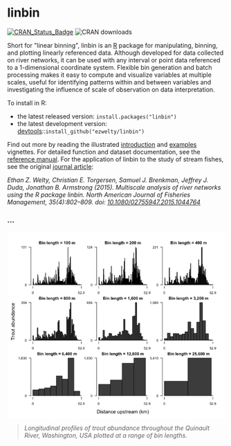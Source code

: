 <!-- README.md is generated from README.Rmd. Please edit that file -->
linbin
======

[![CRAN\_Status\_Badge](https://www.r-pkg.org/badges/version/linbin)](https://cran.r-project.org/package=linbin) ![CRAN downloads](https://cranlogs.r-pkg.org/badges/grand-total/linbin)

Short for "linear binning", linbin is an [R](https://www.r-project.org/) package for manipulating, binning, and plotting linearly referenced data. Although developed for data collected on river networks, it can be used with any interval or point data referenced to a 1-dimensional coordinate system. Flexible bin generation and batch processing makes it easy to compute and visualize variables at multiple scales, useful for identifying patterns within and between variables and investigating the influence of scale of observation on data interpretation.

To install in R:

-   the latest released version: `install.packages("linbin")`
-   the latest development version: [devtools](https://github.com/hadley/devtools)::`install_github("ezwelty/linbin")`

Find out more by reading the illustrated [introduction](https://cran.r-project.org/web/packages/linbin/vignettes/introduction.html) and [examples](https://cran.r-project.org/web/packages/linbin/vignettes/examples.html) vignettes. For detailed function and dataset documentation, see the [reference manual](https://cran.r-project.org/web/packages/linbin/linbin.pdf). For the application of linbin to the study of stream fishes, see the original [journal article](http://www.tandfonline.com/doi/full/10.1080/02755947.2015.1044764):

*Ethan Z. Welty, Christian E. Torgersen, Samuel J. Brenkman, Jeffrey J. Duda, Jonathan B. Armstrong (2015). Multiscale analysis of river networks using the R package linbin. North American Journal of Fisheries Management, 35(4):802–809. doi: [10.1080/02755947.2015.1044764](https://doi.org/10.1080/02755947.2015.1044764)*

### ...

<img src="tools/README-unnamed-chunk-3-1.png" style="display: block; margin: auto;" />

> *Longitudinal profiles of trout abundance throughout the Quinault River, Washington, USA plotted at a range of bin lengths.*

